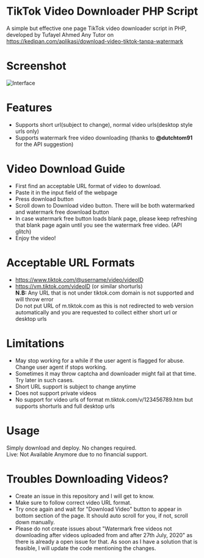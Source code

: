 # TikTok Video Downloader PHP Script
A simple but effective one page TikTok video downloader script in PHP, developed by Tufayel Ahmed
Any Tutor on https://kedipan.com/aplikasi/download-video-tiktok-tanpa-watermark
# Screenshot
<img src="https://raw.githubusercontent.com/TufayelLUS/TikTok-Video-Downloader-PHP/master/Screenshot.PNG" alt="Interface" /><br>
# Features
* Supports short url(subject to change), normal video urls(desktop style urls only)
* Supports watermark free video downloading (thanks to <b>@dutchtom91</b> for the API suggestion)
# Video Download Guide
* First find an acceptable URL format of video to download.
* Paste it in the input field of the webpage
* Press download button
* Scroll down to Download video button. There will be both watermarked and watermark free download button
* In case watermark free button loads blank page, please keep refreshing that blank page again until you see the watermark free video. (API glitch)
* Enjoy the video!
# Acceptable URL Formats
* https://www.tiktok.com/@username/video/videoID
* https://vm.tiktok.com/videoID (or similar shorturls)<br>
<b>N.B: </b> Any URL that is not under tiktok.com domain is not supported and will throw error<br>
Do not put URL of m.tiktok.com as this is not redirected to web version automatically and you are requested to collect either short url or desktop urls
# Limitations
* May stop working for a while if the user agent is flagged for abuse. Change user agent if stops working.
* Sometimes it may throw captcha and downloader might fail at that time. Try later in such cases.
* Short URL support is subject to change anytime
* Does not support private videos
* No support for video urls of format m.tiktok.com/v/123456789.htm but supports shorturls and full desktop urls
# Usage
Simply download and deploy. No changes required.
<br>
Live: Not Available Anymore due to no financial support. 
# Troubles Downloading Videos?
* Create an issue in this repository and I will get to know.
* Make sure to follow correct video URL format.
* Try once again and wait for "Download Video" button to appear in bottom section of the page. It should auto scroll for you, if not, scroll down manually.
* Please do not create issues about "Watermark free videos not downloading after videos uploaded from and after 27th July, 2020" as there is already a open issue for that. As soon as I have a solution that is feasible, I will update the code mentioning the changes.
